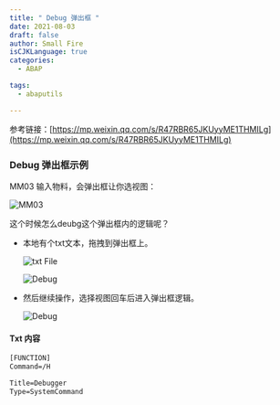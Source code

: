 ```yaml
---
title: " Debug 弹出框 "
date: 2021-08-03
draft: false
author: Small Fire
isCJKLanguage: true
categories: 
  - ABAP

tags: 
  - abaputils

---
```


参考链接：[https://mp.weixin.qq.com/s/R47RBR65JKUyyME1THMILg](https://mp.weixin.qq.com/s/R47RBR65JKUyyME1THMILg)

### Debug 弹出框示例

MM03 输入物料，会弹出框让你选视图：

![MM03](/images/ABAP/PopWindowDebug.png)

这个时候怎么deubg这个弹出框内的逻辑呢？

- 本地有个txt文本，拖拽到弹出框上。

  ![txt File](/images/ABAP/PopWindowDebug1.png)

  ![Debug](/images/ABAP/PopWindowDebug2.png)

- 然后继续操作，选择视图回车后进入弹出框逻辑。

  ![Debug](/images/ABAP/PopWindowDebug3.png)

#### Txt 内容

```tex
[FUNCTION]
Command=/H

Title=Debugger
Type=SystemCommand
```

